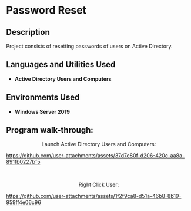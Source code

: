 <h1>Password Reset</h1>

 ### [ ]()

<h2>Description</h2>
Project consists of resetting passwords of users on Active Directory.
<br />


<h2>Languages and Utilities Used</h2>

- <b>Active Directory Users and Computers</b> 

<h2>Environments Used </h2>

- <b>Windows Server 2019</b>

<h2>Program walk-through:</h2>

<p align="center">
Launch Active Directory Users and Computers: <br/>
 

https://github.com/user-attachments/assets/37d7e80f-d206-420c-aa8a-891fb0227bf5


<br />
<p align="center">
Right Click User:<br/>



https://github.com/user-attachments/assets/1f2f9ca8-d51a-46b8-8b19-959ff4e06c96



<br />
</p>

<!--
 ```diff
- text in red
+ text in green
! text in orange
# text in gray
@@ text in purple (and bold)@@
```
--!>
